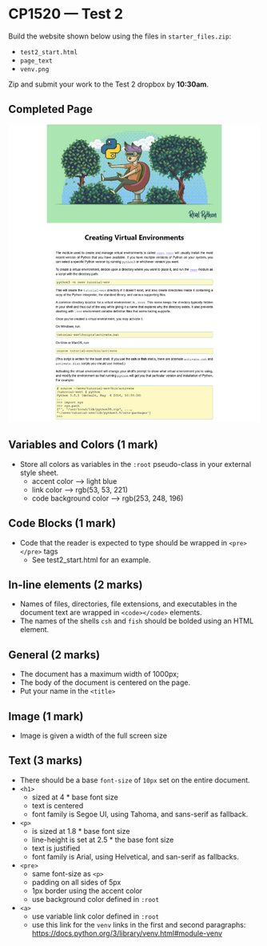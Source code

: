 # CP1520 — Test 2

Build the website shown below using the files in `starter_files.zip`:
- `test2_start.html`
- `page_text`
- `venv.png`

Zip and submit your work to the Test 2 dropbox by **10:30am**.

## Completed Page

![Completed Page](test_2_complete.png)

## Variables and Colors (1 mark)

- Store all colors as variables in the `:root` pseudo-class in your external style sheet.
  - accent color --> light blue
  - link color --> rgb(53, 53, 221)
  - code background color --> rgb(253, 248, 196)

## Code Blocks  (1 mark)

- Code that the reader is expected to type should be wrapped in `<pre></pre>` tags
  - See test2_start.html for an example.

## In-line elements (2 marks)

- Names of files, directories, file extensions, and executables in the document text are wrapped in `<code></code>` elements. 
- The names of the shells `csh` and `fish` should be bolded using an HTML element.

## General (2 marks)

- The document has a maximum width of 1000px;
- The body of the document is centered on the page.
- Put your name in the `<title>`

## Image (1 mark)

- Image is given a width of the full screen size

## Text (3 marks)
- There should be a base `font-size` of `10px` set on the entire document.
- `<h1>`
  - sized at 4 * base font size
  - text is centered
  - font family is Segoe UI, using Tahoma, and sans-serif as fallback.
- `<p>` 
  - is sized at 1.8 * base font size
  - line-height is set at 2.5 * the base font size
  - text is justified
  - font family is Arial, using Helvetical, and san-serif as fallbacks.
- `<pre>`
  - same font-size as `<p>`
  - padding on all sides of 5px
  - 1px border using the accent color
  - use background color defined in `:root` 
- `<a>`
  - use variable link color defined in `:root`
  - use this link for the `venv` links in the first and second paragraphs: https://docs.python.org/3/library/venv.html#module-venv